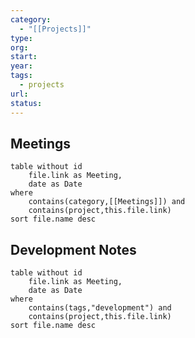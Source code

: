 ```yaml
---
category:
  - "[[Projects]]"
type: 
org: 
start: 
year: 
tags:
  - projects
url: 
status:
---
```


## Meetings

```dataview
table without id
	file.link as Meeting,
	date as Date
where
	contains(category,[[Meetings]]) and
	contains(project,this.file.link)
sort file.name desc
```

## Development Notes

```dataview
table without id
	file.link as Meeting,
	date as Date
where
	contains(tags,"development") and
	contains(project,this.file.link)
sort file.name desc
```